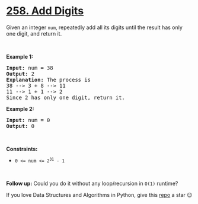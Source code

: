 # [258. Add Digits][title]

<p>Given an integer <code>num</code>, repeatedly add all its digits until the result has only one digit, and return it.</p>
<p> </p>
<p><strong>Example 1:</strong></p>
<pre><strong>Input:</strong> num = 38
<strong>Output:</strong> 2
<strong>Explanation:</strong> The process is
38 --&gt; 3 + 8 --&gt; 11
11 --&gt; 1 + 1 --&gt; 2 
Since 2 has only one digit, return it.
</pre>
<p><strong>Example 2:</strong></p>
<pre><strong>Input:</strong> num = 0
<strong>Output:</strong> 0
</pre>
<p> </p>
<p><strong>Constraints:</strong></p>
<ul>
<li><code>0 &lt;= num &lt;= 2<sup>31</sup> - 1</code></li>
</ul>
<p> </p>
<p><strong>Follow up:</strong> Could you do it without any loop/recursion in <code>O(1)</code> runtime?</p>


If you love Data Structures and Algorithms in Python, give this [repo][me] a star :wink:

[title]: https://leetcode.com/problems/add-digits
[me]: https://github.com/bumblebee211196/awesome-python-leetcode